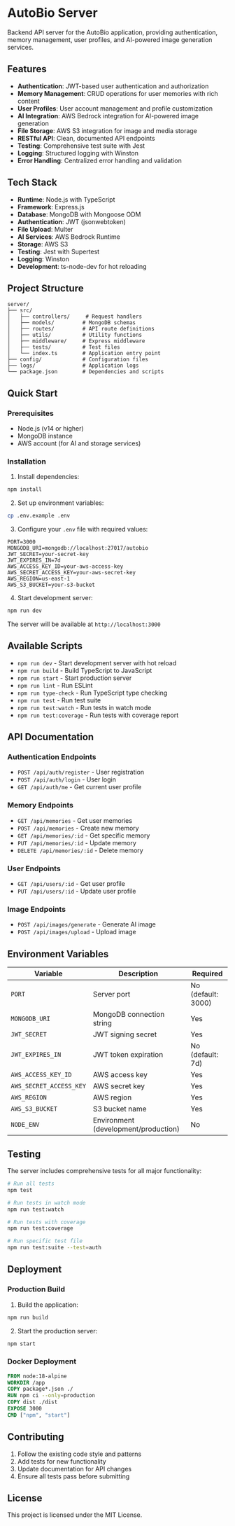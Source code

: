 # AutoBio Server

Backend API server for the AutoBio application, providing authentication, memory management, user profiles, and AI-powered image generation services.

## Features

- **Authentication**: JWT-based user authentication and authorization
- **Memory Management**: CRUD operations for user memories with rich content
- **User Profiles**: User account management and profile customization
- **AI Integration**: AWS Bedrock integration for AI-powered image generation
- **File Storage**: AWS S3 integration for image and media storage
- **RESTful API**: Clean, documented API endpoints
- **Testing**: Comprehensive test suite with Jest
- **Logging**: Structured logging with Winston
- **Error Handling**: Centralized error handling and validation

## Tech Stack

- **Runtime**: Node.js with TypeScript
- **Framework**: Express.js
- **Database**: MongoDB with Mongoose ODM
- **Authentication**: JWT (jsonwebtoken)
- **File Upload**: Multer
- **AI Services**: AWS Bedrock Runtime
- **Storage**: AWS S3
- **Testing**: Jest with Supertest
- **Logging**: Winston
- **Development**: ts-node-dev for hot reloading

## Project Structure

```
server/
├── src/
│   ├── controllers/     # Request handlers
│   ├── models/         # MongoDB schemas
│   ├── routes/         # API route definitions
│   ├── utils/          # Utility functions
│   ├── middleware/     # Express middleware
│   ├── tests/          # Test files
│   └── index.ts        # Application entry point
├── config/             # Configuration files
├── logs/               # Application logs
└── package.json        # Dependencies and scripts
```

## Quick Start

### Prerequisites

- Node.js (v14 or higher)
- MongoDB instance
- AWS account (for AI and storage services)

### Installation

1. Install dependencies:
```bash
npm install
```

2. Set up environment variables:
```bash
cp .env.example .env
```

3. Configure your `.env` file with required values:
```env
PORT=3000
MONGODB_URI=mongodb://localhost:27017/autobio
JWT_SECRET=your-secret-key
JWT_EXPIRES_IN=7d
AWS_ACCESS_KEY_ID=your-aws-access-key
AWS_SECRET_ACCESS_KEY=your-aws-secret-key
AWS_REGION=us-east-1
AWS_S3_BUCKET=your-s3-bucket
```

4. Start development server:
```bash
npm run dev
```

The server will be available at `http://localhost:3000`

## Available Scripts

- `npm run dev` - Start development server with hot reload
- `npm run build` - Build TypeScript to JavaScript
- `npm run start` - Start production server
- `npm run lint` - Run ESLint
- `npm run type-check` - Run TypeScript type checking
- `npm run test` - Run test suite
- `npm run test:watch` - Run tests in watch mode
- `npm run test:coverage` - Run tests with coverage report

## API Documentation

### Authentication Endpoints
- `POST /api/auth/register` - User registration
- `POST /api/auth/login` - User login
- `GET /api/auth/me` - Get current user profile

### Memory Endpoints
- `GET /api/memories` - Get user memories
- `POST /api/memories` - Create new memory
- `GET /api/memories/:id` - Get specific memory
- `PUT /api/memories/:id` - Update memory
- `DELETE /api/memories/:id` - Delete memory

### User Endpoints
- `GET /api/users/:id` - Get user profile
- `PUT /api/users/:id` - Update user profile

### Image Endpoints
- `POST /api/images/generate` - Generate AI image
- `POST /api/images/upload` - Upload image

## Environment Variables

| Variable | Description | Required |
|----------|-------------|----------|
| `PORT` | Server port | No (default: 3000) |
| `MONGODB_URI` | MongoDB connection string | Yes |
| `JWT_SECRET` | JWT signing secret | Yes |
| `JWT_EXPIRES_IN` | JWT token expiration | No (default: 7d) |
| `AWS_ACCESS_KEY_ID` | AWS access key | Yes |
| `AWS_SECRET_ACCESS_KEY` | AWS secret key | Yes |
| `AWS_REGION` | AWS region | Yes |
| `AWS_S3_BUCKET` | S3 bucket name | Yes |
| `NODE_ENV` | Environment (development/production) | No |

## Testing

The server includes comprehensive tests for all major functionality:

```bash
# Run all tests
npm test

# Run tests in watch mode
npm run test:watch

# Run tests with coverage
npm run test:coverage

# Run specific test file
npm run test:suite --test=auth
```

## Deployment

### Production Build

1. Build the application:
```bash
npm run build
```

2. Start the production server:
```bash
npm start
```

### Docker Deployment

```dockerfile
FROM node:18-alpine
WORKDIR /app
COPY package*.json ./
RUN npm ci --only=production
COPY dist ./dist
EXPOSE 3000
CMD ["npm", "start"]
```

## Contributing

1. Follow the existing code style and patterns
2. Add tests for new functionality
3. Update documentation for API changes
4. Ensure all tests pass before submitting

## License

This project is licensed under the MIT License.
